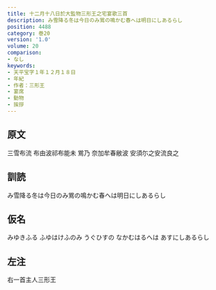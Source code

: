 ```yaml
---
title: 十二月十八日於大監物三形王之宅宴歌三首
description: み雪降る冬は今日のみ鴬の鳴かむ春へは明日にしあるらし
position: 4488
category: 巻20
version: '1.0'
volume: 20
comparison:
- なし
keywords:
- 天平宝字１年１２月１８日
- 年紀
- 作者：三形王
- 宴席
- 動物
- 挨拶
---
```


## 原文

三雪布流 布由波祁布能未 鴬乃 奈加牟春敝波 安須尓之安流良之

## 訓読

み雪降る冬は今日のみ鴬の鳴かむ春へは明日にしあるらし

## 仮名

みゆきふる ふゆはけふのみ うぐひすの なかむはるへは あすにしあるらし

## 左注

右一首主人三形王
